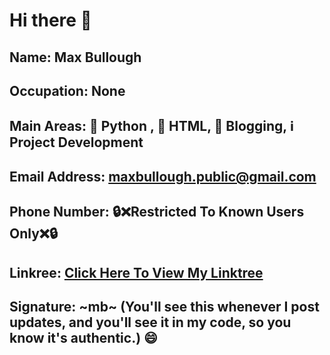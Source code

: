 # Hi there 👋

## Name: Max Bullough
## Occupation: None
## Main Areas: :snake: Python , :page_facing_up: HTML, :pencil: Blogging, :information_source: Project Development
## Email Address: maxbullough.public@gmail.com
## Phone Number: :lock::x:Restricted To Known Users Only:x::lock:
## Linkree: [Click Here To View My Linktree](https://linktr.ee/maxbullough.github)
## Signature: ~mb~ (You'll see this whenever I post updates, and you'll see it in my code, so you know it's authentic.) :smile:

